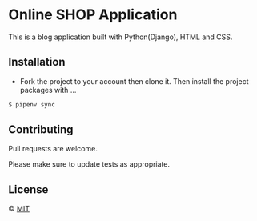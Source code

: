 # Online SHOP Application
 This is a blog application built with Python(Django), HTML and CSS.

## Installation
- Fork the project to your account then clone it.
Then install the project packages with ...

```bash
$ pipenv sync
```
<!--
NB: 
- The project uses a PotsgreSQL Database.
- The App uses trigram similarity so create the extenstion in your db.
```bash
$ psql <db_name>;
$ CREATE EXTENSION pg_trgm;
```

## Features
- The cart is persisted in the session so that the cart items are maintained during a user's visit.
-

![alt text for screen readers](./static/images/search.png "Search Module"). -->


## Contributing
Pull requests are welcome.

Please make sure to update tests as appropriate.

## License
&copy; [MIT](https://choosealicense.com/licenses/mit/)
